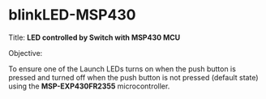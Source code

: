 # blinkLED-MSP430

Title: **LED controlled by Switch with MSP430 MCU**

Objective:

To ensure one of the Launch LEDs turns on when the push button is pressed and turned off when the push button is not pressed (default state) using the **MSP-EXP430FR2355** microcontroller.